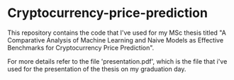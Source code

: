 # Cryptocurrency-price-prediction
This repository contains the code that I've used for my MSc thesis titled "A Comparative Analysis of Machine Learning and Naive Models as Effective Benchmarks for Cryptocurrency Price Prediction".


For more details refer to the file 'presentation.pdf', which is the file that i've used for the presentation of the thesis on my graduation day.

